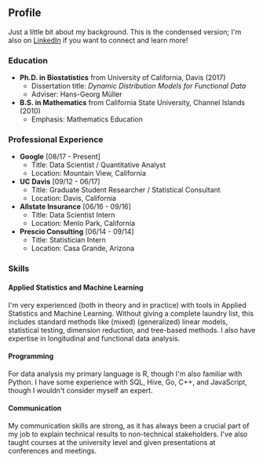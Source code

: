 ## Profile

Just a little bit about my background. This is the condensed version; I'm also on [LinkedIn](https://www.linkedin.com/in/matthew-dawson-268b06a1/) if you want to connect and learn more!

### Education
- **Ph.D. in Biostatistics** from University of California, Davis (2017)
  - Dissertation title: _Dynamic Distribution Models for Functional Data_
  - Adviser: Hans-Georg M&uuml;ller
- **B.S. in Mathematics** from California State University, Channel Islands (2010)
  - Emphasis: Mathematics Education

### Professional Experience
- **Google** [08/17 - Present] 
  - Title: Data Scientist / Quantitative Analyst
  - Location: Mountain View, California
- **UC Davis** [09/12 - 06/17] 
  - Title: Graduate Student Researcher / Statistical Consultant
  - Location: Davis, California
- **Allstate Insurance** [06/16 - 09/16] 
  - Title: Data Scientist Intern
  - Location: Menlo Park, California
- **Prescio Consulting** [06/14 - 09/14] 
  - Title: Statistician Intern
  - Location: Casa Grande, Arizona

### Skills

#### Applied Statistics and Machine Learning

I'm very experienced (both in theory and in practice) with tools in Applied Statistics and Machine Learning. Without giving a complete laundry list, this includes standard methods like (mixed) (generalized) linear models, statistical testing, dimension reduction, and tree-based methods. I also have expertise in longitudinal and functional data analysis.

#### Programming

For data analysis my primary language is R, though I'm also familiar with Python. I have some experience with SQL, Hive, Go, C++, and JavaScript, though I wouldn't consider myself an expert.

#### Communication

My communication skills are strong, as it has always been a crucial part of my job to explain technical results to non-technical stakeholders. I've also taught courses at the university level and given presentations at conferences and meetings.

